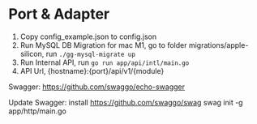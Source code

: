 # Port & Adapter

1. Copy config_example.json to config.json
2. Run MySQL DB Migration for mac M1, go to folder migrations/apple-silicon, run `./gg-mysql-migrate up`
3. Run Internal API, run `go run app/api/intl/main.go`
4. API Url, {hostname}:{port}/api/v1/{module}


Swagger:
https://github.com/swaggo/echo-swagger

Update Swagger:
install https://github.com/swaggo/swag
swag init -g app/http/main.go
